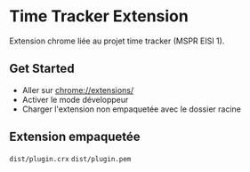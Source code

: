 # Time Tracker Extension

Extension chrome liée au projet time tracker (MSPR EISI 1).

## Get Started
- Aller sur [chrome://extensions/](chrome://extensions/)
- Activer le mode développeur
- Charger l'extension non empaquetée avec le dossier racine
  
## Extension empaquetée
``dist/plugin.crx``
``dist/plugin.pem``